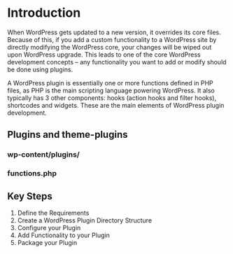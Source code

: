 # Introduction

When WordPress gets updated to a new version, it overrides its core files. Because of this, if you add a custom functionality to a WordPress site by directly modifying the WordPress core, your changes will be wiped out upon WordPress upgrade. This leads to one of the core WordPress development concepts – any functionality you want to add or modify should be done using plugins.

A WordPress plugin is essentially one or more functions defined in PHP files, as PHP is the main scripting language powering WordPress. It also typically has 3 other components:  hooks (action hooks and filter hooks), shortcodes and widgets. These are the main elements of WordPress plugin development.

## Plugins and theme-plugins

### wp-content/plugins/
### functions.php

## Key Steps

1) Define the Requirements
2) Create a WordPress Plugin Directory Structure
3) Configure your Plugin
4) Add Functionality to your Plugin
5) Package your Plugin
